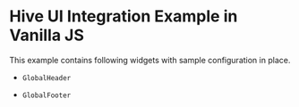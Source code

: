# Hive UI Integration Example in Vanilla JS

This example contains following widgets with sample configuration in place.

- `GlobalHeader`

- `GlobalFooter`